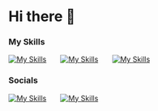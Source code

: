# Hi there 👋

### My Skills

[![My Skills](https://skillicons.dev/icons?i=html,css,tailwind)](https://skillicons.dev) &nbsp;&nbsp;&nbsp;&nbsp;&nbsp; [![My Skills](https://skillicons.dev/icons?i=js,ts,react,next)](https://skillicons.dev) &nbsp;&nbsp;&nbsp;&nbsp;&nbsp; [![My Skills](https://skillicons.dev/icons?i=supabase,solidity)](https://skillicons.dev) &nbsp;&nbsp;&nbsp;&nbsp;&nbsp;
<br/>

### Socials

[![My Skills](https://skillicons.dev/icons?i=linkedin)](https://linkedin.com/in/marioyoussef936) &nbsp;&nbsp;&nbsp;&nbsp;&nbsp; [![My Skills](https://skillicons.dev/icons?i=twitter)](https://twitter.com/MarioY00) &nbsp;&nbsp;&nbsp;&nbsp;&nbsp; 


